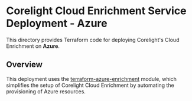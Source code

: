 # Corelight Cloud Enrichment Service Deployment - Azure

This directory provides Terraform code for deploying Corelight's Cloud Enrichment
on **Azure**.

## Overview

This deployment uses the [terraform-azure-enrichment][] module, which simplifies the
setup of Corelight Cloud Enrichment by automating the provisioning of Azure resources.

[terraform-azure-enrichment]: https://github.com/corelight/terraform-azure-enrichment/
